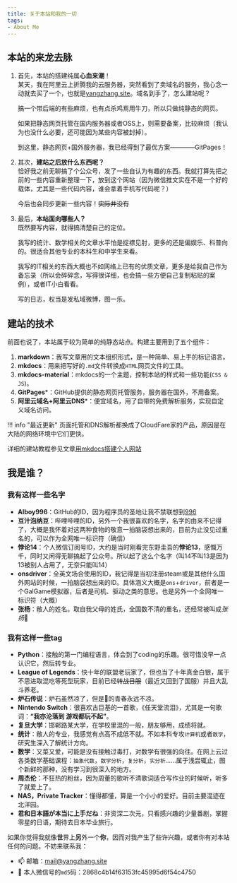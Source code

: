 ```yaml
---
title: 关于本站和我的一切
tags: 
- About Me
---
```


## 本站的来龙去脉
1. 首先，本站的搭建纯属**心血来潮**！  
    某天，我在阿里云上折腾我的云服务器，突然看到了卖域名的服务，我心念一动就去买了一个，也就是[yangzhang.site](https://yangzhang.site)。域名到手了，怎么建站呢？

    搞一个带后端的有些麻烦，也有点杀鸡焉用牛刀，所以只做纯静态的网页。

    如果把静态网页托管在国内服务器或者OSS上，则需要备案，比较麻烦（我认为也没什么必要，还可能因为某些内容被封掉）。

    到这里，静态网页+国外服务器，我已经得到了最优方案————GitPages！

2. 其次，**建站之后放什么东西呢？**   
    恰好我之前无聊搞了个公众号，发了一些自认为有趣的东西。我就打算先把之前的一些内容重新整理一下，放到这个网站（因为微信推文实在不是一个好的载体，尤其是一些代码内容，谁会拿着手机写代码呢？）

    今后也会同步更新一些内容！<s>实际并没有</s>

3. 最后，**本站面向哪些人？**  
    既然要写内容，就得搞清楚自己的定位。

    我写的统计、数学相关的文章水平怕是捉襟见肘，更多的还是偏娱乐、科普向的。很适合其他专业的本科生和中学生来看。 

    我写的IT相关的东西大概也不如网络上已有的优质文章，更多是给我自己作为备忘录（所以会碎碎念，写得很详细，也会搞一些方便自己复制粘贴的案例），或者IT小白看看。

    写的日志，权当是发私域微博，图一乐。

## 建站的技术
前面也说了，本站属于较为简单的纯静态站点。构建主要用到了五个组件：

1. **markdown**：我写文章用的文本组织形式，是一种简单、易上手的标记语言。
2. **mkdocs**：用来把写好的`.md`文件转换成`HTML`网页文件的工具。
3. **mkdocs-material**：mkdocs的一个主题，控制本站的样式和一些功能(`CSS & JS`)。
4. **GitPages***：GitHub提供的静态网页托管服务，服务器在国外，不用备案。
5. **阿里云域名+阿里云DNS***：便宜域名，用了自带的免费解析服务，实现自定义域名访问。

!!! info "最近更新"
    页面托管和DNS解析都换成了CloudFare家的产品，原因是在大陆的网络环境中它们更快。

详细的建站教程参见文章[用mkdocs搭建个人网站](/Blog/mkdocs/理论/)
## 我是谁？
### 我有这样一些名字

- **AIboy996**：GitHub的ID，因为程序员的圣地让我不禁联想到[996](https://996.icu)
- **豆汁泡纳豆**：哔哩哔哩的ID，另外一个我很喜欢的名字，名字的由来不记得了，大概是我怀着对这两种食物的敬意一拍脑袋想出来的，目前为止没见过重名的，可以作为全网唯一标识符（确信）
- **悖论14**：个人微信订阅号ID，大约是当时刚看完东野圭吾的**悖论13**，感慨万千，同时又闲得无聊搞起了公众号。所以起了这么个名字（叫14不叫13是因为13被别人占用了，无奈只能叫14）
- **onsdriver**：全英文场合使用的ID，我记得是当初注册steam或是其他什么国外网站的时候，一拍脑袋想出来的ID。具体涵义大概是`ons`+`driver`，前者是一个GalGame模拟器，后者是司机、驱动之类的意思。也是另外一个全网唯一标识符（大概）
- **张杨**：敝人的姓名。取自我父母的姓氏，全国数不清的重名，还经常被叫成*张扬*🤣

### 我有这样一些tag

- **Python**：接触的第一门编程语言，体会到了coding的乐趣。很可惜没早一点认识它，然后转专业。
- **League of Legends**：快十年的联盟老玩家了，但也当了十年真金白银，属于不思进取混吃等死型玩家，目前已经<s>转战日服</s>（最近又回到了国服）并且大乱斗养老。
- **炉石传说**：炉石虽然凉了，但是👴的青春永远不凉。
- **Nintendo Switch**：很喜欢古巨基的一首歌，《任天堂流泪》，尤其是一句歌词：**“我亦沦落到 游戏都玩不起”**。
- **复旦大学**：邯郸路某大学，在学校里混的一般，朋友够用，成绩将就。
- **统计**：敝人的专业，我感觉有点高不成低不就。不如本科专攻`计算机`或者`数学`，研究生深入了解统计方向。
- **数学**：又菜又爱，可能是没有接触过毒打，对数学有很强的向往。在网上云过各类数学基础课程：`抽象代数`，`数学分析`，`复分析`，`实分析`……属于浅尝辄止，图个新鲜的那种，没有学习到很深入的地方。
- **周杰伦**：不狂热的粉丝，因为周董的歌听不清歌词适合写作业的时候听，听多了就爱上了。
- **NAS，Private Tracker**：懂得都懂，算是一个小小的爱好。目前主要混迹在北洋园。
- **君和日本語が本当に上手だね**：非资深二次元，只看感兴趣的少量番剧，掌握零星的日语，期待去日本毕业旅行。

如果你觉得我就像**世**界上**另**外一个**你**，因而对我产生了些许兴趣，或者你有对本站任何的问题。不妨来联系我：

- 📫 邮箱：[mail@yangzhang.site](mailto:mail@yangzhang.site)
- 💬 本人微信号的`md5`码：2868c4b14f63153fc45995d6f54c4750